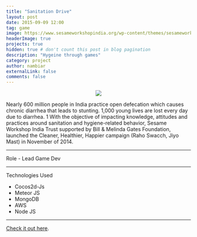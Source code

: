 ```yaml
---
title: "Sanitation Drive"
layout: post
date: 2015-09-09 12:00
tag: game
image: https://www.sesameworkshopindia.org/wp-content/themes/sesameworkshopindia/images/silo.png
headerImage: true
projects: true
hidden: true # don't count this post in blog pagination
description: "Hygeine through games"
category: project
author: nambiar
externalLink: false
comments: false
---
```


<center><img src="https://s3.amazonaws.com/poly-screenshots.angel.co/Project/45/864424/e86b2172e639b079bba72249346d6cd7-original.png"/></center>

Nearly 600 million people in India practice open defecation which causes chronic diarrhea that leads to stunting. 1,000 young lives are lost every day due to diarrhea. 1 With the objective of impacting knowledge, attitudes and practices around sanitation and hygiene-related behavior, Sesame Workshop India Trust supported by Bill & Melinda Gates Foundation, launched the Cleaner, Healthier, Happier campaign (Raho Swacch, Jiyo Mast) in November of 2014.

---
Role - Lead Game Dev

---

Technologies Used

- Cocos2d-Js
- Meteor JS
- MongoDB
- AWS
- Node JS

---

[Check it out here](https://www.sesameworkshopindia.org/our-initiatives/raho-swacchh-jiyo-mast/).
